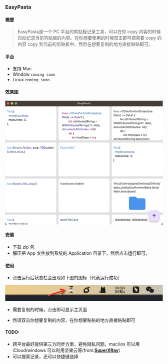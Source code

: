 ### EasyPasta

#### 概要

> EasyPasta是一个 PC 平台的剪贴板记录工具，可以在你 copy 内容的时候自动记录当前剪贴板的内容。在你想要使用的时候双击即可把需要 copy 的内容 copy 到当前的剪贴板中。然后在想要复制的地方直接粘贴即可。

#### 平台

- 支持 Mac
- Window `coming soon`
- Linux `coming soon`

#### 效果图

![image-20230525200853099](README.assets/image-20230525200853099.png)

#### 安装

- 下载 zip 包
- 解压把 App 文件放到系统的 Application 目录下，然后点击运行即可。

#### 使用

- 点击运行后状态栏会出现如下图的图标（代表运行成功）

![image-20230525201353316](README.assets/image-20230525201353316.png)

- 需要复制的时候，点击即可显示主页面

- 然话双击你想要复制的内容，在你想要粘贴的地方直接粘贴即可

#### TODO:

- 跨平台最好提供第三方同步方案，避免隐私问题，mac/ios 可以用 iCloud/windows 可以利用坚果云等(from:**[SuperXRay](https://www.v2ex.com/member/SuperXRay)**)
- 可以搜索记录，还可以快捷键选择
